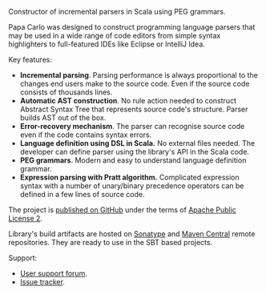 Constructor of incremental parsers in Scala using PEG grammars.

Papa Carlo was designed to construct programming language parsers that may be
used in a wide range of code editors from simple syntax highlighters to
full-featured IDEs like Eclipse or IntelliJ Idea.

Key features:

 * **Incremental parsing**. Parsing performance is always proportional to the
   changes end users make to the source code. Even if the source code consists
   of thousands lines.
 * **Automatic AST construction**. No rule action needed to construct Abstract
   Syntax Tree that represents source code's structure. Parser builds AST out of
   the box.
 * **Error-recovery mechanism**. The parser can recognise source code even if
   the code contains syntax errors.
 * **Language definition using DSL in Scala.** No external files needed. The
   developer can define parser using the library's API in the Scala code.
 * **PEG grammars**. Modern and easy to understand language definition grammar.
 * **Expression parsing with Pratt algorithm.** Complicated expression syntax
   with a number of unary/binary precedence operators can be defined in a few
   lines of source code.

The project is [published on GitHub](https://github.com/Eliah-Lakhin/papa-carlo)
under the terms of
[Apache Public License 2](https://github.com/Eliah-Lakhin/papa-carlo/blob/master/LICENSE).

Library's build artifacts are hosted on
[Sonatype](http://oss.sonatype.org/content/groups/public/name/lakhin/eliah/projects/papacarlo/)
and [Maven Central](http://central.maven.org/maven2/name/lakhin/eliah/projects/papacarlo/)
remote repositories. They are ready to use in the SBT based projects.

Support:

 * [User support forum](https://groups.google.com/forum/#!forum/papa-carlo).
 * [Issue tracker](https://github.com/Eliah-Lakhin/papa-carlo/issues).
